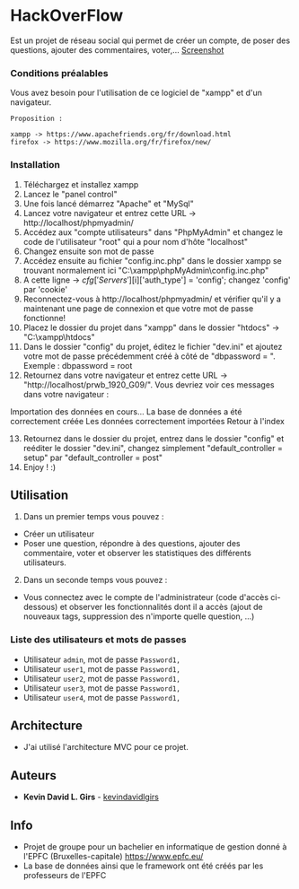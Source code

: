 # HackOverFlow
Est un projet de réseau social qui permet de créer un compte, de poser des questions, ajouter des commentaires, voter,... [Screenshot](https://imgur.com/a/WrnDLCF)

### Conditions préalables
Vous avez besoin pour l'utilisation de ce logiciel de "xampp" et d'un navigateur.

```
Proposition :

xampp -> https://www.apachefriends.org/fr/download.html
firefox -> https://www.mozilla.org/fr/firefox/new/

```

### Installation
1) Téléchargez et installez xampp
2) Lancez le "panel control"
3) Une fois lancé démarrez "Apache" et "MySql"
4) Lancez votre navigateur et entrez cette URL -> http://localhost/phpmyadmin/
5) Accédez aux "compte utilisateurs" dans "PhpMyAdmin" et changez le code de l'utilisateur "root" qui a pour nom d'hôte "localhost"
6) Changez ensuite son mot de passe
7) Accédez ensuite au fichier "config.inc.php" dans le dossier xampp se trouvant normalement ici "C:\xampp\phpMyAdmin\config.inc.php"
8) A cette ligne -> $cfg['Servers'][$i]['auth_type'] = 'config'; changez 'config' par 'cookie'
9) Reconnectez-vous à http://localhost/phpmyadmin/ et vérifier qu'il y a maintenant une page de connexion et que votre mot de passe fonctionne!
10) Placez le dossier du projet dans "xampp" dans le dossier "htdocs" -> "C:\xampp\htdocs"
11) Dans le dossier "config" du projet, éditez le fichier "dev.ini" et ajoutez votre mot de passe précédemment créé à côté de "dbpassword = ". Exemple : dbpassword = root
12) Retournez dans votre navigateur et entrez cette URL -> "http://localhost/prwb_1920_G09/". Vous devriez voir ces messages dans votre navigateur :

 Importation des données en cours...
 La base de données a été correctement créée
 Les données correctement importées
 Retour à l'index

13) Retournez dans le dossier du projet, entrez dans le dossier "config" et reéditer le dossier "dev.ini", changez simplement "default_controller = setup" par "default_controller = post"
14) Enjoy ! :)


## Utilisation
1) Dans un premier temps vous pouvez :
- Créer un utilisateur
- Poser une question, répondre à des questions, ajouter des commentaire, voter et observer les statistiques des différents utilisateurs.

2) Dans un seconde temps vous pouvez :
- Vous connectez avec le compte de l'administrateur (code d'accès ci-dessous) et observer les fonctionnalités dont il a accès (ajout de nouveaux tags, suppression des n'importe quelle question, ...)


### Liste des utilisateurs et mots de passes
  * Utilisateur `admin`, mot de passe `Password1,`
  * Utilisateur `user1`, mot de passe `Password1,`
  * Utilisateur `user2`, mot de passe `Password1,`
  * Utilisateur `user3`, mot de passe `Password1,`
  * Utilisateur `user4`, mot de passe `Password1,`

## Architecture
- J'ai utilisé l'architecture MVC pour ce projet.

## Auteurs
* **Kevin David L. Girs** - [kevindavidlgirs](https://github.com/kevindavidlgirs)

## Info
- Projet de groupe pour un bachelier en informatique de gestion donné à l'EPFC (Bruxelles-capitale) https://www.epfc.eu/
- La base de données ainsi que le framework ont été créés par les professeurs de l'EPFC 




